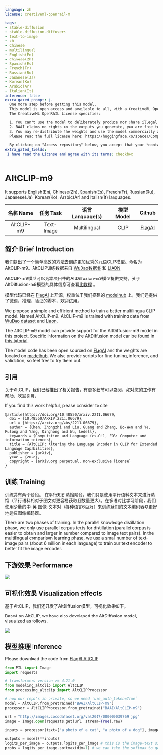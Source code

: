 ```yaml
---
language: zh
license: creativeml-openrail-m

tags:
- stable-diffusion
- stable-diffusion-diffusers
- text-to-image
- zh
- Chinese
- multilingual
- English(En)
- Chinese(Zh)
- Spanish(Es)
- French(Fr)
- Russian(Ru)
- Japanese(Ja)
- Korean(Ko)
- Arabic(Ar)
- Italian(It)
inference: false
extra_gated_prompt: |-
  One more step before getting this model.
  This model is open access and available to all, with a CreativeML OpenRAIL-M license further specifying rights and usage.
  The CreativeML OpenRAIL License specifies: 

  1. You can't use the model to deliberately produce nor share illegal or harmful outputs or content 
  2. BAAI claims no rights on the outputs you generate, you are free to use them and are accountable for their use which must not go against the provisions set in the license
  3. You may re-distribute the weights and use the model commercially and/or as a service. If you do, please be aware you have to include the same use restrictions as the ones in the license and share a copy of the CreativeML OpenRAIL-M to all your users (please read the license entirely and carefully)
  Please read the full license here: https://huggingface.co/spaces/CompVis/stable-diffusion-license
  
  By clicking on "Access repository" below, you accept that your *contact information* (email address and username) can be shared with the model authors as well.
extra_gated_fields:
 I have read the License and agree with its terms: checkbox
---
```



# AltCLIP-m9
It supports English(En), Chinese(Zh), Spanish(Es), French(Fr), Russian(Ru), Japanese(Ja), Korean(Ko), Arabic(Ar) and Italian(It) languages.

|      名称 Name       |  任务 Task   |   语言 Language(s)    | 模型 Model | Github |
|:------------------:|:----------:|:-------------------:|:--------:|:------:|
| AltCLIP-m9 |  Text-Image | Multilingual |   CLIP   |   [FlagAI](https://github.com/FlagAI-Open/FlagAI)   |

## 简介 Brief Introduction

我们提出了一个简单高效的方法去训练更加优秀的九语CLIP模型。命名为AltCLIP-m9。AltCLIP训练数据来自 [WuDao数据集](https://data.baai.ac.cn/details/WuDaoCorporaText) 和 [LIAON](https://huggingface.co/datasets/ChristophSchuhmann/improved_aesthetics_6plus) 

AltCLIP-m9模型可以为本项目中的AltDiffusion-m9模型提供支持，关于AltDiffusion-m9模型的具体信息可查看[此教程](https://github.com/FlagAI-Open/FlagAI/tree/master/examples/AltDiffusion/README.md) 。

模型代码已经在 [FlagAI](https://github.com/FlagAI-Open/FlagAI/tree/master/examples/AltCLIP) 上开源，权重位于我们搭建的 [modelhub](https://model.baai.ac.cn/model-detail/100077) 上。我们还提供了微调，推理，验证的脚本，欢迎试用。


We propose a simple and efficient method to train a better multilingua CLIP model. Named AltCLIP-m9. AltCLIP-m9 is trained with training data from [WuDao dataset](https://data.baai.ac.cn/details/WuDaoCorporaText) and [Liaon](https://huggingface.co/datasets/laion/laion2B-en).

The AltCLIP-m9 model can provide support for the AltDiffusion-m9 model in this project. Specific information on the AltDiffusion model can be found in [this tutorial](https://github.com/FlagAI-Open/FlagAI/tree/master/examples/AltDiffusion/README.md).

The model code has been open sourced on [FlagAI](https://github.com/FlagAI-Open/FlagAI/tree/master/examples/AltCLIP) and the weights are located on [modelhub](https://model.baai.ac.cn/model-detail/100077). We also provide scripts for fine-tuning, inference, and validation, so feel free to try them out.

## 引用
关于AltCLIP，我们已经推出了相关报告，有更多细节可以查阅，如对您的工作有帮助，欢迎引用。

If you find this work helpful, please consider to cite
```
@article{https://doi.org/10.48550/arxiv.2211.06679,
  doi = {10.48550/ARXIV.2211.06679},
  url = {https://arxiv.org/abs/2211.06679},
  author = {Chen, Zhongzhi and Liu, Guang and Zhang, Bo-Wen and Ye, Fulong and Yang, Qinghong and Wu, Ledell},
  keywords = {Computation and Language (cs.CL), FOS: Computer and information sciences},
  title = {AltCLIP: Altering the Language Encoder in CLIP for Extended Language Capabilities},
  publisher = {arXiv},
  year = {2022},
  copyright = {arXiv.org perpetual, non-exclusive license}
}
```

## 训练 Training

训练共有两个阶段。
在平行知识蒸馏阶段，我们只是使用平行语料文本来进行蒸馏（平行语料相对于图文对更容易获取且数量更大）。在多语对比学习阶段，我们使用少量的中-英 图像-文本对（每种语言6百万）来训练我们的文本编码器以更好地适应图像编码器。

There are two phases of training.
In the parallel knowledge distillation phase, we only use parallel corpus texts for distillation (parallel corpus is easier to obtain and larger in number compared to image text pairs). In the multilingual comparison learning phase, we use a small number of text-image pairs (about 6 million in each language) to train our text encoder to better fit the image encoder.



## 下游效果 Performance

![](./xtd.png)




## 可视化效果 Visualization effects

基于AltCLIP，我们还开发了AltDiffusion模型，可视化效果如下。

Based on AltCLIP, we have also developed the AltDiffusion model, visualized as follows.

![](m9.png)

## 模型推理 Inference
Please download the code from [FlagAI AltCLIP](https://github.com/FlagAI-Open/FlagAI/tree/master/examples/AltCLIP)
```python
from PIL import Image
import requests

# transformers version >= 4.21.0
from modeling_altclip import AltCLIP
from processing_altclip import AltCLIPProcessor

# now our repo's in private, so we need `use_auth_token=True`
model = AltCLIP.from_pretrained("BAAI/AltCLIP-m9")
processor = AltCLIPProcessor.from_pretrained("BAAI/AltCLIP-m9")

url = "http://images.cocodataset.org/val2017/000000039769.jpg"
image = Image.open(requests.get(url, stream=True).raw)

inputs = processor(text=["a photo of a cat", "a photo of a dog"], images=image, return_tensors="pt", padding=True)

outputs = model(**inputs)
logits_per_image = outputs.logits_per_image # this is the image-text similarity score
probs = logits_per_image.softmax(dim=1) # we can take the softmax to get the label probabilities
```


